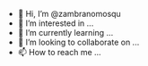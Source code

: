 - 👋 Hi, I’m @zambranomosqu
- 👀 I’m interested in ...
- 🌱 I’m currently learning ...
- 💞️ I’m looking to collaborate on ...
- 📫 How to reach me ...

<!---
zambranomosqu/zambranomosqu is a ✨ special ✨ repository because its `README.md` (this file) appears on your GitHub profile.
You can click the Preview link to take a look at your changes.
--->
